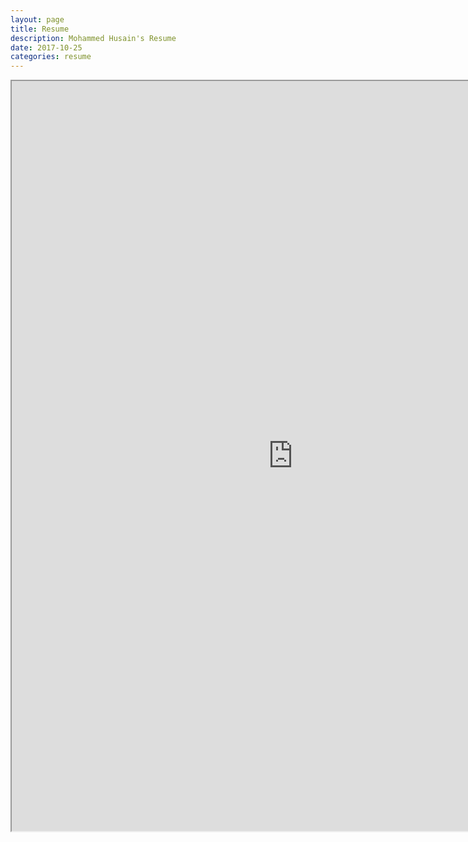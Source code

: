 ```yaml
---
layout: page
title: Resume
description: Mohammed Husain's Resume
date: 2017-10-25
categories: resume
---
```


<iframe src="https://drive.google.com/file/d/0B0Rluu61TVZlQk12UTVnNndlRDg/preview"  width="900px" height="1200px"></iframe>
